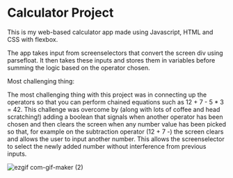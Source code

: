 # Calculator Project

This is my web-based calculator app made using Javascript, HTML and CSS with flexbox. 


The app takes input from screenselectors that convert the screen div using parsefloat. It then takes these inputs and stores them in variables before summing the logic based on the operator chosen. 


Most challenging thing: 

The most challenging thing with this project was in connecting up the operators so that you can perform chained equations such as 12 + 7 - 5 * 3 = 42. This challenge was overcome by (along with lots of coffee and head scratching!) adding a boolean that signals when another operator has been chosen and then clears the screen when any number value has been picked so that, for example on the subtraction operator (12 + 7 -) the screen clears and allows the user to input another number. This allows the screenselector to select the newly added number without interference from previous inputs. 

![ezgif com-gif-maker (2)](https://user-images.githubusercontent.com/100855706/177363155-79c7a311-0f1b-4c11-848e-388386c50c0a.gif)
